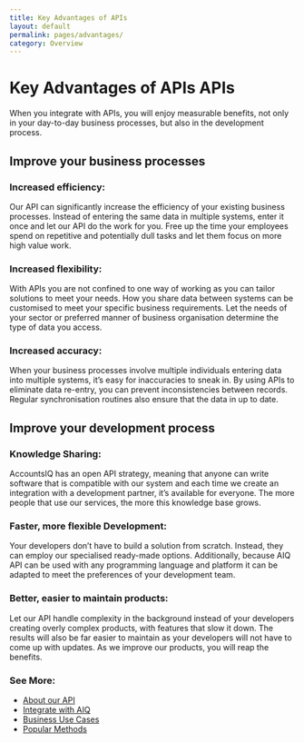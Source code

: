 ```yaml
---
title: Key Advantages of APIs
layout: default
permalink: pages/advantages/
category: Overview
---
```


# Key Advantages of APIs APIs

When you integrate with APIs, you will enjoy measurable benefits, not only in your day-to-day business processes, but also in the development process.

## Improve your business processes

### Increased efficiency:
Our API can significantly increase the efficiency of your existing business processes. Instead of entering the same data in multiple systems, enter it once and let our API do the work for you. Free up the time your employees spend on repetitive and potentially dull tasks and let them focus on more high value work.
### Increased flexibility:
With APIs you are not confined to one way of working as you can tailor solutions to meet your needs. How you share data between systems can be customised to meet your specific business requirements. Let the needs of your sector or preferred manner of business organisation determine the type of data you access.
### Increased accuracy:
When your business processes involve multiple individuals entering data into multiple systems, it’s easy for inaccuracies to sneak in. By using APIs to eliminate data re-entry, you can prevent inconsistencies between records. Regular synchronisation routines also ensure that the data in up to date.

## Improve your development process

### Knowledge Sharing:
AccountsIQ has an open API strategy, meaning that anyone can write software that is compatible with our system and each time we create an integration with a development partner, it’s available for everyone. The more people that use our services, the more this knowledge base grows.
### Faster, more flexible Development:
Your developers don’t have to build a solution from scratch. Instead, they can employ our specialised ready-made options. Additionally, because AIQ API can be used with any programming language and platform it can be adapted to meet the preferences of your development team.
### Better, easier to maintain products:
Let our API handle complexity in the background instead of your developers creating overly complex products, with features that slow it down. The results will also be far easier to maintain as your developers will not have to come up with updates. As we improve our products, you will reap the benefits.

### See More:
- [About our API](/index/)
- [Integrate with AIQ](/pages/integration/)
- [Business Use Cases](/pages/usecases/)
- [Popular Methods](/pages/datatypes/)






